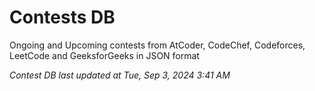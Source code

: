# Contests DB

Ongoing and Upcoming contests from AtCoder, CodeChef, Codeforces, LeetCode and GeeksforGeeks in JSON format

*Contest DB last updated at Tue, Sep 3, 2024 3:41 AM*  
